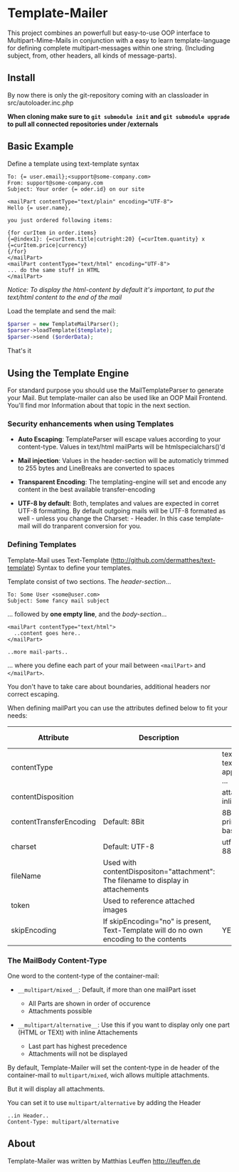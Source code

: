 # Template-Mailer

This project combines an powerfull but easy-to-use OOP interface to Multipart-Mime-Mails in conjunction
 with a easy to learn template-language for defining complete multipart-messages within one string. (Including
 subject, from, other headers, all kinds of message-parts).

## Install

By now there is only the git-repository coming with an classloader in src/autoloader.inc.php

__When cloning make sure to `git submodule init` and `git submodule upgrade` to pull all connected
repositories under /externals__

## Basic Example
Define a template using text-template syntax

```
To: {= user.email};<support@some-company.com>
From: support@some-company.com
Subject: Your order {= oder.id} on our site

<mailPart contentType="text/plain" encoding="UTF-8">
Hello {= user.name},

you just ordered following items:

{for curItem in order.items}
{=@index1}: {=curItem.title|cutright:20} {=curItem.quantity} x {=curItem.price|currency}
{/for}
</mailPart>
<mailPart contentType="text/html" encoding="UTF-8">
... do the same stuff in HTML
</mailPart>
```
*Notice: To display the html-content by default it's important, to put the text/html content to the end of the mail*

Load the template and send the mail:

```php
$parser = new TemplateMailParser();
$parser->loadTemplate($template);
$parser->send ($orderData);

```
That's it


## Using the Template Engine

For standard purpose you should use the MailTemplateParser to generate your Mail. But template-mailer can
also be used like an OOP Mail Frontend. You'll find mor Information about that topic in the next section.

### Security enhancements when using Templates

* __Auto Escaping__: TemplateParser will escape values according to your content-type. Values in
    text/html mailParts will be htmlspecialchars()'d

* __Mail injection__: Values in the header-section will be automaticly trimmed to 255 bytes and LineBreaks
    are converted to spaces

* __Transparent Encoding__: The templating-engine will set and encode any content in the best available
    transfer-encoding

* __UTF-8 by default__: Both, templates and values are expected in corret UTF-8 formatting. By default
    outgoing mails will be UTF-8 formated as well - unless you change the Charset: - Header. In this case
    template-mail will do tranparent conversion for you.

### Defining Templates

Template-Mail uses Text-Template (http://github.com/dermatthes/text-template) Syntax to define your
templates.

Template consist of two sections. The *header-section*...

```
To: Some User <some@user.com>
Subject: Some fancy mail subject
```
... followed by __one empty line__, and the *body-section*...
```
<mailPart contentType="text/html">
  ..content goes here..
</mailPart>

..more mail-parts..
```
... where you define each part of your mail between `<mailPart>` and `</mailPart>`.

You don't have to take care about boundaries, additional headers nor correct escaping.

When defining mailPart you can use the attributes defined below to fit your needs:

| Attribute              | Description                                 | Allowed values |
|------------------------|---------------------------------------------|----------------|
| contentType            |                                             | text/plain, text/html, application/pdf, ... |
| contentDisposition     |                                             | attachment, inline |
| contentTransferEncoding| Default: 8Bit                               | 8Bit, quoted-printable, base64 |
| charset                | Default: UTF-8                              | utf-8, iso-8895-1, ...|
| fileName               | Used with contentDispositon="attachment": The filename to display in attachements |  |
| token                  | Used to reference attached images           | |
| skipEncoding           | If skipEncoding="no" is present, Text-Template will do no own encoding to the contents | YES, NO |


### The MailBody Content-Type

One word to the content-type of the container-mail:

* `__multipart/mixed__`: Default, if more than one mailPart isset
    * All Parts are shown in order of occurence
    * Attachments possible
    
* `__multipart/alternative__`: Use this if you want to display only one part (HTML or TEXt) with inline Attachements
    * Last part has highest precedence
    * Attachments will not be displayed


By default, Template-Mailer will set the content-type in de header of the container-mail to `multipart/mixed`, wich
allows multiple attachments.

But it will display all attachments.

You can set it to use `multipart/alternative` by adding the Header

```
..in Header..
Content-Type: multipart/alternative
```




## About
Template-Mailer was written by Matthias Leuffen <http://leuffen.de>

